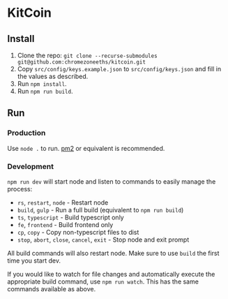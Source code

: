# KitCoin

## Install

1. Clone the repo: `git clone --recurse-submodules git@github.com:chromezoneeths/kitcoin.git`
2. Copy `src/config/keys.example.json` to `src/config/keys.json` and fill in the values as described.
3. Run `npm install`.
4. Run `npm run build`.

## Run

### Production

Use `node .` to run. [pm2](https://pm2.keymetrics.io/) or equivalent is recommended.

### Development

`npm run dev` will start node and listen to commands to easily manage the process:

-   `rs`, `restart`, `node` - Restart node
-   `build`, `gulp` - Run a full build (equivalent to `npm run build`)
-   `ts`, `typescript` - Build typescript only
-   `fe`, `frontend` - Build frontend only
-   `cp`, `copy` - Copy non-typescript files to dist
-   `stop`, `abort`, `close`, `cancel`, `exit` - Stop node and exit prompt

All build commands will also restart node. Make sure to use `build` the first time you start dev.

If you would like to watch for file changes and automatically execute the appropriate build command, use `npm run watch`. This has the same commands available as above.
